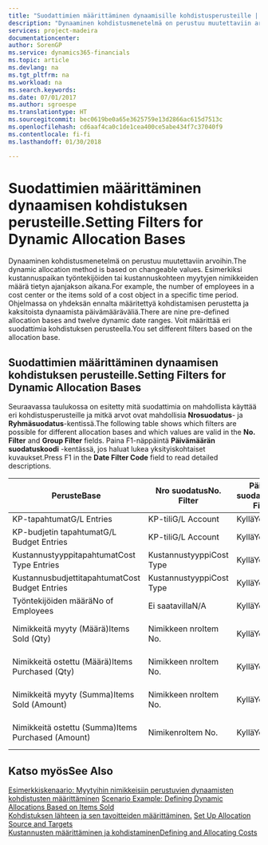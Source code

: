 ```yaml
---
title: "Suodattimien määrittäminen dynaamisille kohdistusperusteille | Microsoft Docs"
description: "Dynaaminen kohdistusmenetelmä on perustuu muutettaviin arvoihin. Esimerkiksi kustannuspaikan työntekijöiden tai kustannuskohteen myytyjen nimikkeiden määrä tietyn ajanjakson aikana. Ohjelmassa on yhdeksän ennalta määritettyä kohdistamisen perustetta ja kaksitoista dynaamista päivämääräväliä. Voit määrittää eri suodattimia kohdistuksen perusteella."
services: project-madeira
documentationcenter: 
author: SorenGP
ms.service: dynamics365-financials
ms.topic: article
ms.devlang: na
ms.tgt_pltfrm: na
ms.workload: na
ms.search.keywords: 
ms.date: 07/01/2017
ms.author: sgroespe
ms.translationtype: HT
ms.sourcegitcommit: bec0619be0a65e3625759e13d2866ac615d7513c
ms.openlocfilehash: cd6aaf4ca0c1de1cea400ce5abe434f7c37040f9
ms.contentlocale: fi-fi
ms.lasthandoff: 01/30/2018

---
```

# <a name="setting-filters-for-dynamic-allocation-bases"></a><span data-ttu-id="34819-106">Suodattimien määrittäminen dynaamisen kohdistuksen perusteille.</span><span class="sxs-lookup"><span data-stu-id="34819-106">Setting Filters for Dynamic Allocation Bases</span></span>
<span data-ttu-id="34819-107">Dynaaminen kohdistusmenetelmä on perustuu muutettaviin arvoihin.</span><span class="sxs-lookup"><span data-stu-id="34819-107">The dynamic allocation method is based on changeable values.</span></span> <span data-ttu-id="34819-108">Esimerkiksi kustannuspaikan työntekijöiden tai kustannuskohteen myytyjen nimikkeiden määrä tietyn ajanjakson aikana.</span><span class="sxs-lookup"><span data-stu-id="34819-108">For example, the number of employees in a cost center or the items sold of a cost object in a specific time period.</span></span> <span data-ttu-id="34819-109">Ohjelmassa on yhdeksän ennalta määritettyä kohdistamisen perustetta ja kaksitoista dynaamista päivämääräväliä.</span><span class="sxs-lookup"><span data-stu-id="34819-109">There are nine pre-defined allocation bases and twelve dynamic date ranges.</span></span> <span data-ttu-id="34819-110">Voit määrittää eri suodattimia kohdistuksen perusteella.</span><span class="sxs-lookup"><span data-stu-id="34819-110">You set different filters based on the allocation base.</span></span>  

## <a name="setting-filters-for-dynamic-allocation-bases"></a><span data-ttu-id="34819-111">Suodattimien määrittäminen dynaamisen kohdistuksen perusteille.</span><span class="sxs-lookup"><span data-stu-id="34819-111">Setting Filters for Dynamic Allocation Bases</span></span>  
 <span data-ttu-id="34819-112">Seuraavassa taulukossa on esitetty mitä suodattimia on mahdollista käyttää eri kohdistusperusteille ja mitkä arvot ovat mahdollisia **Nrosuodatus**- ja **Ryhmäsuodatus**-kentissä.</span><span class="sxs-lookup"><span data-stu-id="34819-112">The following table shows which filters are possible for different allocation bases and which values are valid in the **No. Filter** and **Group Filter** fields.</span></span> <span data-ttu-id="34819-113">Paina F1-näppäintä **Päivämäärän suodatuskoodi** -kentässä, jos haluat lukea yksityiskohtaiset kuvaukset.</span><span class="sxs-lookup"><span data-stu-id="34819-113">Press F1 in the **Date Filter Code** field to read detailed descriptions.</span></span>  

|<span data-ttu-id="34819-114">**Peruste**</span><span class="sxs-lookup"><span data-stu-id="34819-114">**Base**</span></span>|<span data-ttu-id="34819-115">**Nro suodatus**</span><span class="sxs-lookup"><span data-stu-id="34819-115">**No. Filter**</span></span>|<span data-ttu-id="34819-116">**Päivämäärän suodatuskoodi**</span><span class="sxs-lookup"><span data-stu-id="34819-116">**Date Filter Code**</span></span>|<span data-ttu-id="34819-117">**Kustannuspaikkasuodatus**</span><span class="sxs-lookup"><span data-stu-id="34819-117">**Cost Center Filter**</span></span>|<span data-ttu-id="34819-118">**Kustannuskohdesuodatus**</span><span class="sxs-lookup"><span data-stu-id="34819-118">**Cost Object Filter**</span></span>|<span data-ttu-id="34819-119">**Ryhmäsuodatus**</span><span class="sxs-lookup"><span data-stu-id="34819-119">**Group Filter**</span></span>|  
|--------------|----------------------------------------|----------------------------------------------|------------------------------------------------|------------------------------------------------|------------------------------------------|  
|<span data-ttu-id="34819-120">KP-tapahtumat</span><span class="sxs-lookup"><span data-stu-id="34819-120">G/L Entries</span></span>|<span data-ttu-id="34819-121">KP-tili</span><span class="sxs-lookup"><span data-stu-id="34819-121">G/L Account</span></span>|<span data-ttu-id="34819-122">Kyllä</span><span class="sxs-lookup"><span data-stu-id="34819-122">Yes</span></span>|<span data-ttu-id="34819-123">Kyllä</span><span class="sxs-lookup"><span data-stu-id="34819-123">Yes</span></span>|<span data-ttu-id="34819-124">Kyllä</span><span class="sxs-lookup"><span data-stu-id="34819-124">Yes</span></span>|<span data-ttu-id="34819-125">Ei saatavilla</span><span class="sxs-lookup"><span data-stu-id="34819-125">N/A</span></span>|  
|<span data-ttu-id="34819-126">KP-budjetin tapahtumat</span><span class="sxs-lookup"><span data-stu-id="34819-126">G/L Budget Entries</span></span>|<span data-ttu-id="34819-127">KP-tili</span><span class="sxs-lookup"><span data-stu-id="34819-127">G/L Account</span></span>|<span data-ttu-id="34819-128">Kyllä</span><span class="sxs-lookup"><span data-stu-id="34819-128">Yes</span></span>|<span data-ttu-id="34819-129">Kyllä</span><span class="sxs-lookup"><span data-stu-id="34819-129">Yes</span></span>|<span data-ttu-id="34819-130">Kyllä</span><span class="sxs-lookup"><span data-stu-id="34819-130">Yes</span></span>|<span data-ttu-id="34819-131">KP-budjetin nimi</span><span class="sxs-lookup"><span data-stu-id="34819-131">G/L Budget Name</span></span>|  
|<span data-ttu-id="34819-132">Kustannustyyppitapahtumat</span><span class="sxs-lookup"><span data-stu-id="34819-132">Cost Type Entries</span></span>|<span data-ttu-id="34819-133">Kustannustyyppi</span><span class="sxs-lookup"><span data-stu-id="34819-133">Cost Type</span></span>|<span data-ttu-id="34819-134">Kyllä</span><span class="sxs-lookup"><span data-stu-id="34819-134">Yes</span></span>|<span data-ttu-id="34819-135">Kyllä</span><span class="sxs-lookup"><span data-stu-id="34819-135">Yes</span></span>|<span data-ttu-id="34819-136">Kyllä</span><span class="sxs-lookup"><span data-stu-id="34819-136">Yes</span></span>|<span data-ttu-id="34819-137">Ei saatavilla</span><span class="sxs-lookup"><span data-stu-id="34819-137">N/A</span></span>|  
|<span data-ttu-id="34819-138">Kustannusbudjettitapahtumat</span><span class="sxs-lookup"><span data-stu-id="34819-138">Cost Budget Entries</span></span>|<span data-ttu-id="34819-139">Kustannustyyppi</span><span class="sxs-lookup"><span data-stu-id="34819-139">Cost Type</span></span>|<span data-ttu-id="34819-140">Kyllä</span><span class="sxs-lookup"><span data-stu-id="34819-140">Yes</span></span>|<span data-ttu-id="34819-141">Kyllä</span><span class="sxs-lookup"><span data-stu-id="34819-141">Yes</span></span>|<span data-ttu-id="34819-142">Kyllä</span><span class="sxs-lookup"><span data-stu-id="34819-142">Yes</span></span>|<span data-ttu-id="34819-143">Budjetin nimi</span><span class="sxs-lookup"><span data-stu-id="34819-143">Budget Name</span></span>|  
|<span data-ttu-id="34819-144">Työntekijöiden määrä</span><span class="sxs-lookup"><span data-stu-id="34819-144">No of Employees</span></span>|<span data-ttu-id="34819-145">Ei saatavilla</span><span class="sxs-lookup"><span data-stu-id="34819-145">N/A</span></span>|<span data-ttu-id="34819-146">Kyllä</span><span class="sxs-lookup"><span data-stu-id="34819-146">Yes</span></span>|<span data-ttu-id="34819-147">Kyllä</span><span class="sxs-lookup"><span data-stu-id="34819-147">Yes</span></span>|<span data-ttu-id="34819-148">Kyllä</span><span class="sxs-lookup"><span data-stu-id="34819-148">Yes</span></span>|<span data-ttu-id="34819-149">Ei saatavilla</span><span class="sxs-lookup"><span data-stu-id="34819-149">N/A</span></span>|  
|<span data-ttu-id="34819-150">Nimikkeitä myyty (Määrä)</span><span class="sxs-lookup"><span data-stu-id="34819-150">Items Sold (Qty)</span></span>|<span data-ttu-id="34819-151">Nimikkeen nro</span><span class="sxs-lookup"><span data-stu-id="34819-151">Item No.</span></span>|<span data-ttu-id="34819-152">Kyllä</span><span class="sxs-lookup"><span data-stu-id="34819-152">Yes</span></span>|<span data-ttu-id="34819-153">Kyllä</span><span class="sxs-lookup"><span data-stu-id="34819-153">Yes</span></span>|<span data-ttu-id="34819-154">Kyllä</span><span class="sxs-lookup"><span data-stu-id="34819-154">Yes</span></span>|<span data-ttu-id="34819-155">Varaston kirjausryhmä</span><span class="sxs-lookup"><span data-stu-id="34819-155">Inventory Posting Group</span></span>|  
|<span data-ttu-id="34819-156">Nimikkeitä ostettu (Määrä)</span><span class="sxs-lookup"><span data-stu-id="34819-156">Items Purchased (Qty)</span></span>|<span data-ttu-id="34819-157">Nimikkeen nro</span><span class="sxs-lookup"><span data-stu-id="34819-157">Item No.</span></span>|<span data-ttu-id="34819-158">Kyllä</span><span class="sxs-lookup"><span data-stu-id="34819-158">Yes</span></span>|<span data-ttu-id="34819-159">Kyllä</span><span class="sxs-lookup"><span data-stu-id="34819-159">Yes</span></span>|<span data-ttu-id="34819-160">Kyllä</span><span class="sxs-lookup"><span data-stu-id="34819-160">Yes</span></span>|<span data-ttu-id="34819-161">Varaston kirjausryhmä</span><span class="sxs-lookup"><span data-stu-id="34819-161">Inventory Posting Group</span></span>|  
|<span data-ttu-id="34819-162">Nimikkeitä myyty (Summa)</span><span class="sxs-lookup"><span data-stu-id="34819-162">Items Sold (Amount)</span></span>|<span data-ttu-id="34819-163">Nimikkeen nro</span><span class="sxs-lookup"><span data-stu-id="34819-163">Item No.</span></span>|<span data-ttu-id="34819-164">Kyllä</span><span class="sxs-lookup"><span data-stu-id="34819-164">Yes</span></span>|<span data-ttu-id="34819-165">Kyllä</span><span class="sxs-lookup"><span data-stu-id="34819-165">Yes</span></span>|<span data-ttu-id="34819-166">Kyllä</span><span class="sxs-lookup"><span data-stu-id="34819-166">Yes</span></span>|<span data-ttu-id="34819-167">Varaston kirjausryhmä</span><span class="sxs-lookup"><span data-stu-id="34819-167">Inventory Posting Group</span></span>|  
|<span data-ttu-id="34819-168">Nimikkeitä ostettu (Summa)</span><span class="sxs-lookup"><span data-stu-id="34819-168">Items Purchased (Amount)</span></span>|<span data-ttu-id="34819-169">Nimikenro</span><span class="sxs-lookup"><span data-stu-id="34819-169">Item No.</span></span>|<span data-ttu-id="34819-170">Kyllä</span><span class="sxs-lookup"><span data-stu-id="34819-170">Yes</span></span>|<span data-ttu-id="34819-171">Kyllä</span><span class="sxs-lookup"><span data-stu-id="34819-171">Yes</span></span>|<span data-ttu-id="34819-172">Kyllä</span><span class="sxs-lookup"><span data-stu-id="34819-172">Yes</span></span>|<span data-ttu-id="34819-173">Varaston kirjausryhmä</span><span class="sxs-lookup"><span data-stu-id="34819-173">Inventory Posting Group</span></span>|  

## <a name="see-also"></a><span data-ttu-id="34819-174">Katso myös</span><span class="sxs-lookup"><span data-stu-id="34819-174">See Also</span></span>  
 <span data-ttu-id="34819-175">[Esimerkkiskenaario: Myytyihin nimikkeisiin perustuvien dynaamisten kohdistusten määrittäminen](finance-scenario-example-defining-dynamic-allocations-based-on-items-sold.md) </span><span class="sxs-lookup"><span data-stu-id="34819-175">[Scenario Example: Defining Dynamic Allocations Based on Items Sold](finance-scenario-example-defining-dynamic-allocations-based-on-items-sold.md) </span></span>  
 <span data-ttu-id="34819-176">[Kohdistuksen lähteen ja sen tavoitteiden määrittäminen.](finance-how-to-set-up-allocation-source-and-targets.md) </span><span class="sxs-lookup"><span data-stu-id="34819-176">[Set Up Allocation Source and Targets](finance-how-to-set-up-allocation-source-and-targets.md) </span></span>  
 [<span data-ttu-id="34819-177">Kustannusten määrittäminen ja kohdistaminen</span><span class="sxs-lookup"><span data-stu-id="34819-177">Defining and Allocating Costs</span></span>](finance-define-and-allocate-costs.md)

